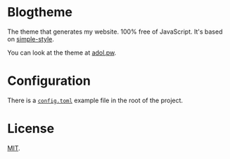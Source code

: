 # Blogtheme
The theme that generates my website. 100% free of JavaScript. It's based on [simple-style][simple-style].

You can look at the theme at [adol.pw][blog].

# Configuration
There is a [`config.toml`][config] example file in the root of the project.

# License
[MIT][license].

  [blog]: https://adol.pw
  [config]: https://github.com/captainepoch/blogtheme/tree/master/config.toml
  [license]: https://github.com/captainepoch/blogtheme/tree/master/COPYING
  [simple-style]: https://github.com/captainepoch/simple-style
